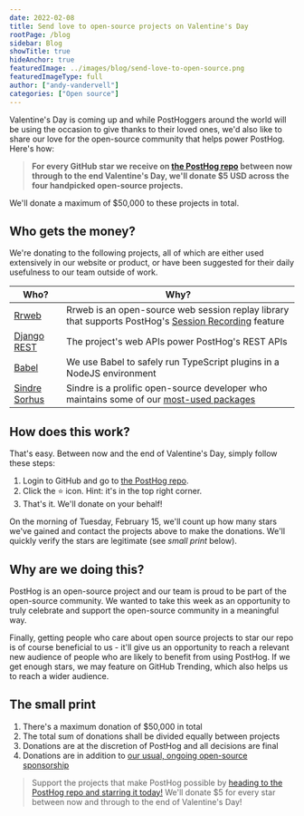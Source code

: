 ```yaml
---
date: 2022-02-08
title: Send love to open-source projects on Valentine's Day
rootPage: /blog
sidebar: Blog
showTitle: true
hideAnchor: true
featuredImage: ../images/blog/send-love-to-open-source.png
featuredImageType: full
author: ["andy-vandervell"]
categories: ["Open source"]
---
```


Valentine's Day is coming up and while PostHoggers around the world will be using the occasion to give thanks to their loved ones, we'd also like to share our love for the open-source community that helps power PostHog. Here's how:

> **For every GitHub star we receive on [the PostHog repo](https://github.com/PostHog/posthog) between now through to the end Valentine's Day, we'll donate $5 USD across the four handpicked open-source projects.**

We'll donate a maximum of $50,000 to these projects in total. 

## Who gets the money? 

We're donating to the following projects, all of which are either used extensively in our website or product, or have been suggested for their daily usefulness to our team outside of work.

| **Who?**                                                       | **Why?**                                                                                                                                                                     |
|----------------------------------------------------------------|----------------------------------------------------------------------------------------------------------------------------------------------------------------------------|
| [Rrweb](https://github.com/rrweb-io/rrweb)                     | Rrweb is an open-source web session replay library that supports PostHog's [Session Recording](https://posthog.com/product/session-recording) feature              |
| [Django REST](https://github.com/encode/django-rest-framework) | The project's web APIs power PostHog's REST APIs                                                                                                                           |
| [Babel](https://github.com/babel/)                             | We use Babel to safely run TypeScript plugins in a NodeJS environment                                                                                                                                                                           |
| [Sindre Sorhus](https://github.com/sindresorhus)               | Sindre is a prolific open-source developer who maintains some of our [most-used packages](https://github.com/sponsors/community?account=PostHog&page=1&sort_by=MOST_USED)  |


## How does this work?

That's easy. Between now and the end of Valentine's Day, simply follow these steps:

1. Login to GitHub and go to [the PostHog repo](https://github.com/PostHog/posthog).
2. Click the ⭐️ icon. Hint: it's in the top right corner.
3. That's it. We'll donate on your behalf!

On the morning of Tuesday, February 15, we'll count up how many stars we've gained and contact the projects above to make the donations. We'll quickly verify the stars are legitimate (see <em>small print</em> below).

## Why are we doing this?

PostHog is an open-source project and our team is proud to be part of the open-source community. We wanted to take this week as an opportunity to truly celebrate and support the open-source community in a meaningful way.

Finally, getting people who care about open source projects to star our repo is of course beneficial to us - it'll give us an opportunity to reach a relevant new audience of people who are likely to benefit from using PostHog. If we get enough stars, we may feature on GitHub Trending, which also helps us to reach a wider audience.

## The small print

1. There's a maximum donation of $50,000 in total 
2. The total sum of donations shall be divided equally between projects
3. Donations are at the discretion of PostHog and all decisions are final 
4. Donations are in addition to [our usual, ongoing open-source sponsorship](https://posthog.com/handbook/growth/marketing/open-source-sponsorship)

> Support the projects that make PostHog possible by [heading to the PostHog repo and starring it today!](https://github.com/PostHog/posthog) We'll donate $5 for every star between now and through to the end of Valentine's Day!

